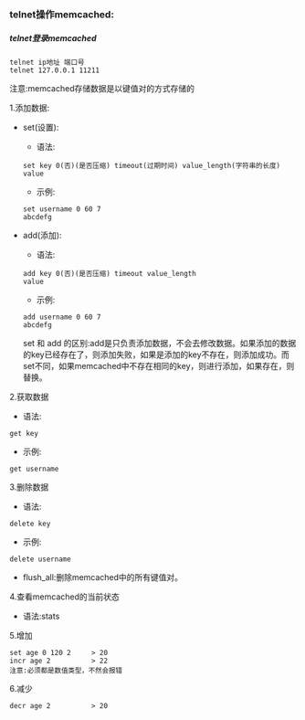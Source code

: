 ### telnet操作memcached:

##### telnet登录memcached

```
telnet ip地址 端口号
telnet 127.0.0.1 11211
```

注意:memcached存储数据是以键值对的方式存储的

1.添加数据:

* set\(设置\):

  * 语法:

  ```
  set key 0(否)(是否压缩) timeout(过期时间) value_length(字符串的长度)
  value
  ```

  * 示例:

  ```
  set username 0 60 7
  abcdefg
  ```

* add\(添加\):

  * 语法:

  ```
  add key 0(否)(是否压缩) timeout value_length
  value
  ```

  * 示例:

  ```
  add username 0 60 7
  abcdefg
  ```

  set 和 add 的区别:add是只负责添加数据，不会去修改数据。如果添加的数据的key已经存在了，则添加失败，如果是添加的key不存在，则添加成功。而set不同，如果memcached中不存在相同的key，则进行添加，如果存在，则替换。

2.获取数据

* 语法:

```
get key
```

* 示例:

```
get username
```

3.删除数据

* 语法:

```
delete key
```

* 示例:

```
delete username
```

* flush\_all:删除memcached中的所有键值对。

4.查看memcached的当前状态

* 语法:stats

5.增加

```
set age 0 120 2     > 20
incr age 2          > 22
注意:必须都是数值类型，不然会报错
```

6.减少

```
decr age 2          > 20
```



